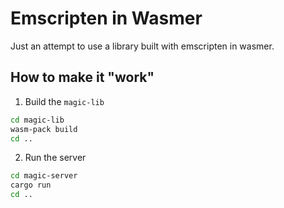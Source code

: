 # Emscripten in Wasmer

Just an attempt to use a library built with emscripten in wasmer.

## How to make it "work"

1. Build the `magic-lib`

```bash
cd magic-lib
wasm-pack build
cd ..
```

2. Run the server

```bash
cd magic-server
cargo run
cd ..
```